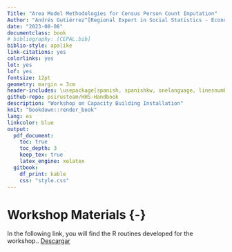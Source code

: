 ```yaml
--- 
Title: "Area Model Methodologies for Census Person Count Imputation"
Author: "Andrés Gutiérrez^[Regional Expert in Social Statistics - Economic Commission for Latin America and the Caribbean (ECLAC) - andres.gutierrez@cepal.org], Stalyn Guerrero^[Consultant - Economic Commission for Latin America and the Caribbean (ECLAC) - guerrerostalyn@gmail.com]"
date: "2023-08-08"
documentclass: book
# bibliography: [CEPAL.bib]
biblio-style: apalike
link-citations: yes
colorlinks: yes
lot: yes
lof: yes
fontsize: 12pt
geometry: margin = 3cm
header-includes: \usepackage[spanish, spanishkw, onelanguage, linesnumbered]{algorithm2e}
github-repo: psirusteam/HHS-Handbook
description: "Workshop on Capacity Building Installation"
knit: "bookdown::render_book"
lang: es
linkcolor: blue
output:
  pdf_document:
    toc: true
    toc_depth: 3
    keep_tex: true
    latex_engine: xelatex
  gitbook:
    df_print: kable
    css: "style.css"
---
```






# Workshop Materials {-}

In the following link, you will find the R routines developed for the workshop..
[Descargar](https://github.com/psirusteam/2023CHLsae/tree/main/Recursos)



